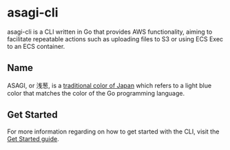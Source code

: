 # asagi-cli

asagi-cli is a CLI written in Go that provides AWS functionality, aiming to facilitate repeatable actions such as uploading files to S3 or using ECS Exec to an ECS container.

## Name

ASAGI, or 浅葱, is a [traditional color of Japan](https://en.wikipedia.org/wiki/Traditional_colors_of_Japan) which refers to a light blue color that matches the color of the Go programming language.

## Get Started

For more information regarding on how to get started with the CLI, visit the [Get Started guide](/documentation/Get%20Started.md).
